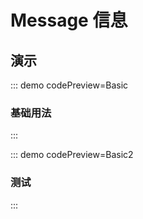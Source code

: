 <script setup>
import { NMessageProvider } from 'naive-ui';
import Basic from '@/message/demos/DemoBasic.vue'
import Basic2 from '@/message/demos/DemoBasic2.vue'
</script>

# Message 信息

## 演示

::: demo codePreview=Basic

### 基础用法

<Basic />

:::

::: demo codePreview=Basic2

### 测试

<NMessageProvider>
<Basic2 />
</NMessageProvider>

:::
